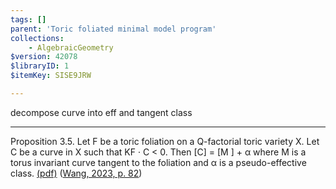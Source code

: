 ```yaml
---
tags: []
parent: 'Toric foliated minimal model program'
collections:
    - AlgebraicGeometry
$version: 42078
$libraryID: 1
$itemKey: SISE9JRW

---
```

decompose curve into eff and tangent class

***

Proposition 3.5. Let F be a toric foliation on a Q-factorial toric variety X. Let C be a curve in X such that KF · C &#x3C; 0. Then [C] = [M ] + α where M is a torus invariant curve tangent to the foliation and α is a pseudo-effective class. <a href="zotero://open-pdf/library/items/2HEDPCTW?page=13&#x26;annotation=24JXYWI7">(pdf)</a></a> (<a href="zotero://select/library/items/3ZYEHSE9">Wang, 2023, p. 82</a>)
